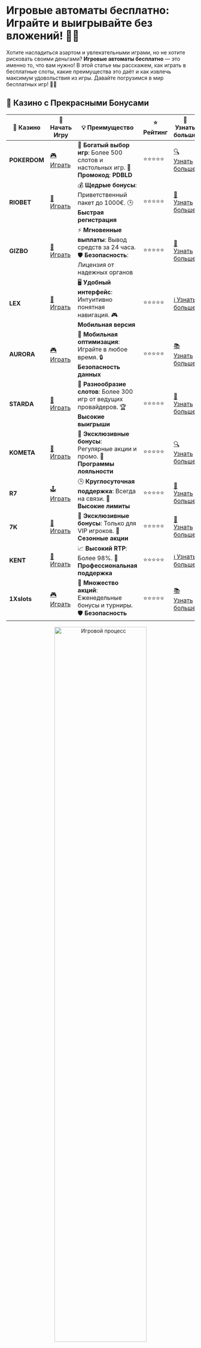 # Игровые автоматы бесплатно: Играйте и выигрывайте без вложений! 🎰✨

Хотите насладиться азартом и увлекательными играми, но не хотите рисковать своими деньгами? **Игровые автоматы бесплатно** — это именно то, что вам нужно! В этой статье мы расскажем, как играть в бесплатные слоты, какие преимущества это даёт и как извлечь максимум удовольствия из игры. Давайте погрузимся в мир бесплатных игр! 🎉💸

## 🌟 Казино с Прекрасными Бонусами

| 🎲 **Казино** | 🔗 **Начать Игру** | 💡 **Преимущество** | ⭐ **Рейтинг** | 🔗 **Узнать больше** |
|--------------|---------------------|---------------------|----------------|----------------------|
| **POKERDOM**  | [🎮 Играть](https://brandplay.link/4k77v2yx) | 🎉 **Богатый выбор игр**: Более 500 слотов и настольных игр. 🎁 **Промокод**: **PDBLD** | ⭐⭐⭐⭐⭐ | [🔍 Узнать больше](https://brandplay.link/4k77v2yx) |
| **RIOBET**    | [🎰 Играть](https://brandplay.link/7xBLTPyj) | 💰 **Щедрые бонусы**: Приветственный пакет до 1000€. 🕒 **Быстрая регистрация** | ⭐⭐⭐⭐⭐ | [📖 Узнать больше](https://brandplay.link/7xBLTPyj) |
| **GIZBO**     | [🎲 Играть](https://brandplay.link/bprXw4YV) | ⚡ **Мгновенные выплаты**: Вывод средств за 24 часа. 🛡️ **Безопасность**: Лицензия от надежных органов | ⭐⭐⭐⭐⭐ | [📝 Узнать больше](https://brandplay.link/bprXw4YV) |
| **LEX**       | [🤑 Играть](https://brandplay.link/zW4hdDFV) | 🖥️ **Удобный интерфейс**: Интуитивно понятная навигация. 🎮 **Мобильная версия** | ⭐⭐⭐⭐⭐ | [ℹ️ Узнать больше](https://brandplay.link/zW4hdDFV) |
| **AURORA**    | [🎮 Играть](https://10trafic-stat2.com/click/668546556bcc6313411604bd/6766/13032/subaccount) | 📱 **Мобильная оптимизация**: Играйте в любое время. 🔒 **Безопасность данных** | ⭐⭐⭐⭐⭐ | [📚 Узнать больше](https://10trafic-stat2.com/click/668546556bcc6313411604bd/6766/13032/subaccount) |
| **STARDА**    | [🎯 Играть](https://brandplay.link/fB7xwRFL) | 🎰 **Разнообразие слотов**: Более 300 игр от ведущих провайдеров. 🏆 **Высокие выигрыши** | ⭐⭐⭐⭐⭐ | [🔎 Узнать больше](https://brandplay.link/fB7xwRFL) |
| **KOMETA**    | [🎰 Играть](https://brandplay.link/8ZymQJV8) | 🎁 **Эксклюзивные бонусы**: Регулярные акции и промо. 🔄 **Программы лояльности** | ⭐⭐⭐⭐⭐ | [🔍 Узнать больше](https://brandplay.link/8ZymQJV8) |
| **R7**        | [🕹️ Играть](https://brandplay.link/bMd3Yjsw) | 🕒 **Круглосуточная поддержка**: Всегда на связи. 💸 **Высокие лимиты** | ⭐⭐⭐⭐⭐ | [📖 Узнать больше](https://brandplay.link/bMd3Yjsw) |
| **7K**        | [🎲 Играть](https://brandplay.link/BvQyFShp) | 🌟 **Эксклюзивные бонусы**: Только для VIP игроков. 🎉 **Сезонные акции** | ⭐⭐⭐⭐⭐ | [📝 Узнать больше](https://brandplay.link/BvQyFShp) |
| **KENT**      | [🤑 Играть](https://brandplay.link/Fv2WP3js) | 📈 **Высокий RTP**: Более 98%. 💼 **Профессиональная поддержка** | ⭐⭐⭐⭐⭐ | [ℹ️ Узнать больше](https://brandplay.link/Fv2WP3js) |
| **1Xslots**   | [🎮 Играть](https://brandplay.link/hSB1khtr) | 🎉 **Множество акций**: Еженедельные бонусы и турниры. 🛡️ **Безопасность** | ⭐⭐⭐⭐⭐ | [📚 Узнать больше](https://brandplay.link/hSB1khtr) |

<div align="center"> <img src="https://i.pinimg.com/originals/1d/b3/25/1db325483acbe642c6d4e6fdd73a4988.gif" alt="Игровой процесс" width="70%"> </div>
---

## 🚀 Быстрые Выигрыши и Поддержка

| 🎲 **Казино** | 🔗 **Начать Игру** | 💡 **Преимущество** | ⭐ **Рейтинг** | 🔗 **Узнать больше** |
|--------------|---------------------|---------------------|----------------|----------------------|
| **GAMA**      | [🎯 Играть](https://brandplay.link/j6NMKsDz) | 🔍 **Интуитивный интерфейс**: Легкость использования. 🏅 **Престижные турниры** | ⭐⭐⭐⭐☆ | [🔎 Узнать больше](https://brandplay.link/j6NMKsDz) |
| **ONION**     | [🎰 Играть](https://brandplay.link/zBGRVpQ9) | 🤑 **Низкие ставки**: Идеально для начинающих. 🔄 **Быстрые выводы** | ⭐⭐⭐⭐☆ | [🔍 Узнать больше](https://brandplay.link/zBGRVpQ9) |
| **ЧЕМПИОН**   | [🕹️ Играть](https://temon-gter.cfd/go/lRq?p80412p304504pcc44t17455) | 🏅 **Лояльная программа**: Награды за активность. 🎁 **Ежемесячные бонусы** | ⭐⭐⭐⭐☆ | [📖 Узнать больше](https://temon-gter.cfd/go/lRq?p80412p304504pcc44t17455) |
| **VAVADA**    | [🎲 Играть](https://vavadapartner.pro/?promo=ea5c9275-6854-4505-94fc-95ab18221945-linkb2) | 🚀 **Быстрая регистрация**: Начните играть мгновенно. 🔐 **Безопасные транзакции** | ⭐⭐⭐⭐☆ | [📝 Узнать больше](https://vavadapartner.pro/?promo=ea5c9275-6854-4505-94fc-95ab18221945-linkb2) |
| **FRIENDS**   | [🤑 Играть](https://gofriends.mba/linkb2) | 🤝 **Социальные игры**: Играйте с друзьями. 🌐 **Мультиплатформенность** | ⭐⭐⭐⭐☆ | [ℹ️ Узнать больше](https://gofriends.mba/linkb2) |
| **1WIN**      | [🎮 Играть](https://brandplay.link/smXVpBbG) | 🏆 **Спортивные ставки**: Широкий выбор видов спорта. 💵 **Высокие коэффициенты** | ⭐⭐⭐⭐☆ | [📚 Узнать больше](https://brandplay.link/smXVpBbG) |
| **DRIP**      | [🎯 Играть](https://drp-ircp01.com/c07e6a3db) | 🌐 **Инновационные игры**: Новейшие игровые технологии. 🛡️ **Высокая безопасность** | ⭐⭐⭐⭐☆ | [🔎 Узнать больше](https://drp-ircp01.com/c07e6a3db) |
| **JOYCASINO** | [🎰 Играть](https://rpc30.call2me.pro/?/ru/registration?apkpop=0&partner=p24970p3291217pc98f) | 🎁 **Приятные бонусы**: Ежедневные акции и подарки. 🕹️ **Разнообразие игр** | ⭐⭐⭐⭐☆ | [🔍 Узнать больше](https://rpc30.call2me.pro/?/ru/registration?apkpop=0&partner=p24970p3291217pc98f) |
| **PLAYFORTUNA** | [🎮 Играть](https://fortunapromo.net/alt/playfortuna/registration?0dc4a9362a71feb7e3f165fb8e766f70) | 🎉 **Регулярные акции**: Бонусы, фриспины и многое другое. 🏅 **Турниры** | ⭐⭐⭐⭐☆ | [📚 Узнать больше](https://fortunapromo.net/alt/playfortuna/registration?0dc4a9362a71feb7e3f165fb8e766f70) |
| **SYKAA**     | [🤑 Играть](https://s-two-way.com/?source=linkb2&pid=30697) | 💸 **Доступные ставки**: Идеально для новичков. 🎁 **Щедрые бонусы** | ⭐⭐⭐⭐☆ | [🔍 Узнать больше](https://s-two-way.com/?source=linkb2&pid=30697) |

<div align="center"> <img src="https://i.pinimg.com/originals/1d/b3/25/1db325483acbe642c6d4e6fdd73a4988.gif" alt="Игровой процесс" width="70%"> </div>

![Игровые автоматы бесплатно](https://i.pinimg.com/originals/a9/29/6e/a9296ea1cf6a7c20a985e593451f0323.png)

## Что такое игровые автоматы бесплатно?

**Игровые автоматы бесплатно** — это версия популярных слотов, доступных для игры без использования реальных денег. В таких играх вы не рискуете своими средствами, но при этом получаете весь спектр эмоций и азарта, как при игре на реальные деньги. Это идеальный вариант для тех, кто хочет потренироваться, протестировать стратегию или просто повеселиться.

## Как играть в игровые автоматы бесплатно?

Игра в **игровые автоматы бесплатно** не требует сложных шагов. Вот что вам нужно:

1. **Выберите казино или сайт**: Найдите онлайн-казино или платформу, которая предлагает бесплатные версии игровых автоматов. Многие сайты позволяют играть без регистрации.
2. **Выберите слот**: Ознакомьтесь с доступными играми и выберите тот слот, который вам больше всего нравится.
3. **Начните игру**: Просто начните крутить барабаны, наслаждайтесь игровым процессом и попробуйте свою удачу.

## Преимущества игры в бесплатные игровые автоматы

Вот несколько причин, почему **игровые автоматы бесплатно** так популярны среди игроков:

- **Без риска**: Играть можно без использования реальных денег. Это отличный способ насладиться азартом без финансовых потерь.
- **Идеально для новичков**: Если вы только начинаете знакомство с миром онлайн-казино, бесплатные автоматы помогут вам освоиться в игровом процессе.
- **Развлечение без обязательств**: Вы можете играть в любое время, не переживая о ставках и возможных потерях.
- **Тренировка и подготовка**: Бесплатные слоты — это прекрасный способ потренироваться перед игрой на деньги, изучить особенности игры и стратегии.

## Какие игровые автоматы можно играть бесплатно?

**Игровые автоматы бесплатно** бывают разных видов, и вы можете найти множество интересных вариантов:

- **Классические слоты**: Простой и понятный формат с 3 барабанами и несколькими линиями.
- **Видео-слоты**: Современные автоматы с бонусными раундами, множителями и дополнительными возможностями для выигрыша.
- **Прогрессивные джекпоты**: Некоторые игры предлагают возможность выигрыша крупных сумм, но в демо-режиме вы не сможете получить настоящий джекпот.
- **3D-слоты**: Яркие и визуально привлекательные игры с красивыми анимациями и эффектами.

## Почему стоит играть в бесплатные автоматы?

- **Обучение**: Для новичков **игровые автоматы бесплатно** — это шанс ознакомиться с правилами и понять, как работают различные функции слотов.
- **Тестирование стратегий**: Вы можете протестировать различные стратегии без риска потерь.
- **Веселье и отдых**: Иногда хочется просто расслабиться и развлечься, и бесплатные игровые автоматы идеально подходят для этого.

## Советы по игре в бесплатные автоматы

- **Не спешите переходить к ставкам на деньги**: Прежде чем играть на реальные деньги, потренируйтесь в бесплатной версии, чтобы понять особенности игры.
- **Читайте инструкции**: Некоторые автоматы могут иметь сложные бонусные раунды или дополнительные функции, поэтому ознакомьтесь с инструкциями и правилами игры.
- **Используйте демо-режим для изучения новых игр**: Бесплатные автоматы — это отличный способ попробовать новые игры и понять, стоит ли тратить на них деньги.

## Заключение

**Игровые автоматы бесплатно** — это замечательная возможность насладиться азартом, не рискуя своими деньгами. Независимо от того, новичок ли вы или опытный игрок, бесплатные слоты подарят вам множество положительных эмоций и помогут улучшить навыки. 🎰✨

Не забывайте, что игра должна быть прежде всего развлечением! Играйте ответственно, наслаждайтесь процессом и удачи вам в игре! 🍀🎉

